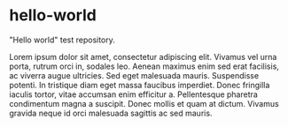 # hello-world
"Hello world" test repository.

Lorem ipsum dolor sit amet, consectetur adipiscing elit. Vivamus vel urna porta, rutrum orci in, sodales leo. Aenean maximus enim sed erat facilisis, ac viverra augue ultricies. Sed eget malesuada mauris. Suspendisse potenti. In tristique diam eget massa faucibus imperdiet. Donec fringilla iaculis tortor, vitae accumsan enim efficitur a. Pellentesque pharetra condimentum magna a suscipit. Donec mollis et quam at dictum. Vivamus gravida neque id orci malesuada sagittis ac sed mauris.
